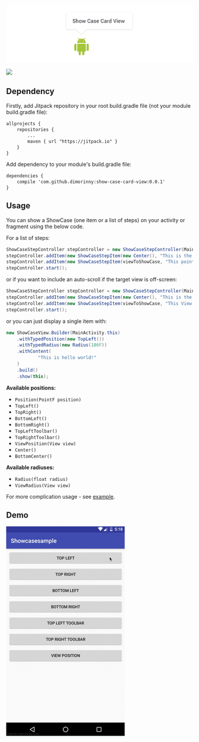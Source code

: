 <div align="center">
	<img src="https://raw.githubusercontent.com/dimorinny/show-case-card-view/master/art/logo.png">
</div>

[![](https://jitpack.io/v/dimorinny/show-case-card-view.svg)](https://jitpack.io/#dimorinny/show-case-card-view)

## Dependency

Firstly, add Jitpack repository in your root build.gradle file (not your module build.gradle file):

```
allprojects {
    repositories {
        ...
        maven { url "https://jitpack.io" }
    }
}
```

Add dependency to your module's build.gradle file:

```
dependencies {
    compile 'com.github.dimorinny:show-case-card-view:0.0.1'
}
```

## Usage

You can show a ShowCase (one item or a list of steps) on your activity or fragment using the below code.

For a list of steps:
```java
ShowCaseStepController stepController = new ShowCaseStepController(MainActivity.this); // Activity or Fragment
stepController.addItem(new ShowCaseStepItem(new Center(), "This is the center of the screen. Tap anywhere to continue."));
stepController.addItem(new ShowCaseStepItem(viewToShowCase, "This points to a View's location. Tap to end the show case."));
stepController.start();
```

or if you want to include an auto-scroll if the target view is off-screen:

```java
ShowCaseStepController stepController = new ShowCaseStepController(MainActivity.this, scrollView); // Activity or Fragment + ScrollView
stepController.addItem(new ShowCaseStepItem(new Center(), "This is the center of the screen. Tap anywhere to continue."));
stepController.addItem(new ShowCaseStepItem(viewToShowCase, "This View will be scrolled to if needed. Tap to end the show case.", true));
stepController.start();
```

or you can just display a single item with:

```java
new ShowCaseView.Builder(MainActivity.this)
    .withTypedPosition(new TopLeft())
    .withTypedRadius(new Radius(186F))
    .withContent(
            "This is hello world!"
    )
    .build()
    .show(this);
```

**Available positions:**

* `Position(PointF position)`
* `TopLeft()`
* `TopRight()`
* `BottomLeft()`
* `BottomRight()`
* `TopLeftToolbar()`
* `TopRightToolbar()`
* `ViewPosition(View view)`
* `Center()`
* `BottomCenter()`

**Available radiuses:**

* `Radius(float radius)`
* `ViewRadius(View view)`

For more complication usage - see [example](https://github.com/dimorinny/show-case-card-view/blob/master/app/src/main/java/ru/dimorinny/showcasesample/MainActivity.java).

## Demo

![Demo](https://github.com/dimorinny/show-case-card-view/blob/master/art/demo.gif?raw=true)